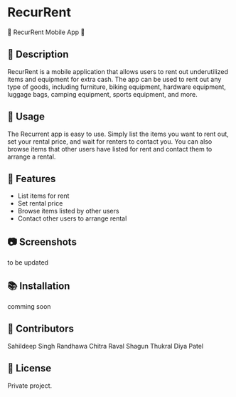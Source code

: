 # RecurRent

🚀 RecurRent Mobile App 📱

## 📝 Description

RecurRent is a mobile application that allows users to rent out underutilized items and equipment for extra cash. The app can be used to rent out any type of goods, including furniture, biking equipment, hardware equipment, luggage bags, camping equipment, sports equipment, and more.

## 📱 Usage

The Recurrent app is easy to use. Simply list the items you want to rent out, set your rental price, and wait for renters to contact you. You can also browse items that other users have listed for rent and contact them to arrange a rental.

## 🌟 Features

- List items for rent
- Set rental price
- Browse items listed by other users
- Contact other users to arrange rental

## 📷 Screenshots

to be updated

<!-- ![Screenshot 1](/screenshots/screenshot1.png)
![Screenshot 2](/screenshots/screenshot2.png) -->

## 📚 Installation

comming soon

<!-- 1. Clone the repository
2. Install dependencies using `npm install`
3. Run the app using `npm start` -->

## 🤝 Contributors

Sahildeep Singh Randhawa
Chitra Raval
Shagun Thukral
Diya Patel

## 📝 License

Private project.
